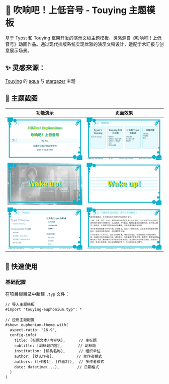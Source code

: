 # 🎺 吹响吧！上低音号 - Touying 主题模板

基于 Typst 和 Touying 框架开发的演示文稿主题模板，灵感源自《吹响吧！上低音号》动画作品。通过现代排版系统实现优雅的演示文稿设计，适配学术汇报与创意展示场景。

## ✨ 灵感来源：  
[Touying](https://touying-typ.github.io/) 的 [aqua](https://touying-typ.github.io/zh/docs/themes/aqua/) 与 [stargazer](https://touying-typ.github.io/zh/docs/themes/stargazer/) 主题

## 📸 主题截图

| 功能演示 | 页面效果 |
|---------|----------|
| ![封面设计](./docs/imgs/cover.png) | ![粘性大纲](./docs/imgs/sticky-outlines.png) |
| ![带背景的焦点页](./docs/imgs/focus-page-with-background.png) | ![简约焦点页](./docs/imgs/focus-page.png) |
| ![目录页](./docs/imgs/contents.png) | ![正文页](./docs/imgs/body-page.png) |

## 🚀 快速使用

### 基础配置
在项目根目录中新建 `.typ` 文件：

```typst
// 导入主题模板
#import "touying-euphonium.typ": *

// 应用主题配置
#show: euphonium-theme.with(
  aspect-ratio: "16-9",
  config-info(
    title: [标题文本/内容块],      // 主标题
    subtitle: [副标题内容],       // 副标题
    institution: [机构名称],      // 组织单位
    author: [默认作者],          // 单作者模式
    authors: ([作者1], [作者2]),  // 多作者模式
    date: datetime(...),        // 日期格式
  )
)
```
